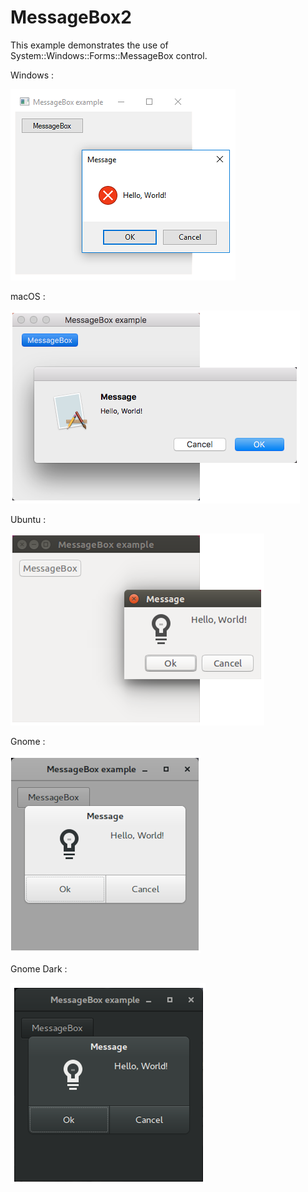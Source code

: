 # MessageBox2
This example demonstrates the use of System::Windows::Forms::MessageBox control.

Windows :

![GitHub Logo](../../../docs/Pictures/Examples/Forms/MessageBoxW.png)

macOS :

![GitHub Logo](../../../docs/Pictures/Examples/Forms/MessageBoxM.png)

Ubuntu :

![GitHub Logo](../../../docs/Pictures/Examples/Forms/MessageBoxU.png)

Gnome :

![GitHub Logo](../../../docs/Pictures/Examples/Forms/MessageBoxG.png)

Gnome Dark :

![GitHub Logo](../../../docs/Pictures/Examples/Forms/MessageBoxGD.png)
